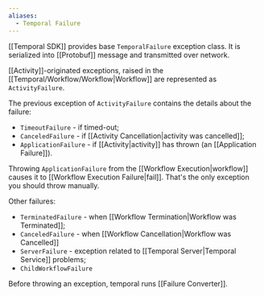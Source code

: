```yaml
---
aliases:
  - Temporal Failure
---
```

[[Temporal SDK]] provides base `TemporalFailure` exception class. It is serialized into [[Protobuf]] message and transmitted over network.

[[Activity]]-originated exceptions, raised in the [[Temporal/Workflow/Workflow|Workflow]] are represented as `ActivityFailure`.

The previous exception of `ActivityFailure` contains the details about the failure:
- `TimeoutFailure` - if timed-out;
- `CanceledFailure` - if [[Activity Cancellation|activity was cancelled]];
- `ApplicationFailure` - if [[Activity|activity]] has thrown (an [[Application Failure]]).

Throwing `ApplicationFailure` from the [[Workflow Execution|workflow]] causes it to [[Workflow Execution Failure|fail]]. That's the only exception you should throw manually.

Other failures:
- `TerminatedFailure` - when [[Workflow Termination|Workflow was Terminated]];
- `CanceledFailure` - when [[Workflow Cancellation|Workflow was Cancelled]]
- `ServerFailure` - exception related to [[Temporal Server|Temporal Service]] problems;
- `ChildWorkflowFailure`

Before throwing an exception, temporal runs [[Failure Converter]].